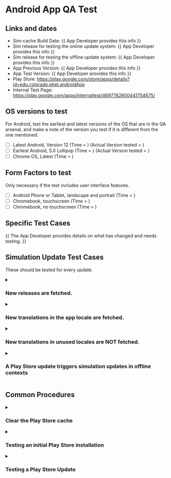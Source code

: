 # Android App QA Test

## Links and dates

- Sim-cache Build Date: {{ App Developer provides this info }}
- Sim release for testing the online update system: {{ App Developer provides this info }}
- Sim release for testing the offline update system: {{ App Developer provides this info }}
- App Previous Version: {{ App Developer provides this info }}
- App Test Version: {{ App Developer provides this info }}
- Play Store: https://play.google.com/store/apps/details?id=edu.colorado.phet.androidApp
- Internal Test Page: https://play.google.com/apps/internaltest/4697762600441754675/

## OS versions to test

For Android, test the earliest and latest versions of the OS that are in the QA arsenal, and make a note of the version you test if it is different from the one mentioned.

- [ ] Latest Android, Version 12 (Time = ) (Actual Version tested = )
- [ ] Earliest Android, 5.0 Lollipop (Time = ) (Actual Version tested = )
- [ ] Chrome OS, Latest (Time = )

## Form Factors to test

Only necessary if the test includes user interface features.

- [ ] Android Phone or Tablet, landscape and portrait (Time = )
- [ ] Chromebook, touchscreen (Time = )
- [ ] Chromebook, no touchscreen (Time = )

## Specific Test Cases

{{ The App Developer provides details on what has changed and needs testing. }}


## Simulation Update Test Cases

These should be tested for every update.


<details>
<summary>
<h3>New releases are fetched.</h3>
</summary>

1. Identify a sim release that occurred after the last sim-cache build date.
2. Follow the steps for Testing an initial Play Store installation
3. Open the app, making sure that internet access is enabled on the device.
4. Within 2 hours, the app should have the new sim release identified in step 1.
</details>


<details>
<summary>
<h3>New translations in the app locale are fetched.</h3>
</summary>

1. Switch the device to a non-English locale - preferably a language that uses upper/lower case
2. Follow the steps for Testing an initial Play Store installation
3. Open the app, making sure that internet access is enabled on the device.
4. Identify a word that can change from upper to lower case and publish a translation with rosetta.
5. Wait 24 hours at least.
6. The app should now have the case change from step 4. Reverse step 4 and publish the translation.
</details>


<details>
<summary>
<h3>New translations in unused locales are NOT fetched.</h3>
</summary>

1. Switch the device to the English locale.
2. Follow the steps for Testing an initial Play Store installation
3. Open the app, making sure that internet access is enabled on the device.
4. Identify a word that can change from upper to lower case and publish a translation with rosetta.
5. Wait 24 hours at least, DO NOT open the app during this period.
6. Put the device in airplane mode.
7. Switch the device to the locale for the translation from step 4.
8. Open the app, it should NOT have the translation change present. Revert the step 4 translation and publish the translation.
</details>


<details>
<summary>
<h3>A Play Store update triggers simulation updates in offline contexts</h3>
</summary>

One use case for our app is offline use.  The typical story here is a rural school with no internet access in the class room.  An IT support person regularly takes a teacher's classroom devices somewhere there is internet and runs play store updates, without running the PhET App itself.  In this situation the app is only opened in the absence of an internet connection, so the online sim update system never has a chance to work.  Thus, when a Play Store update happens, the app should use the sims packaged with the app.
  
Testing this use case is very similar to testing a play store update (see above), except whenever the app is open the device should be in airplane mode.

1. Uninstall the PhET Android App.
2. Visit https://play.google.com/apps/internaltest/4697762600441754675/ and switch to the google account you use on the Play Store. If there is a button called "Leave Program" then click it.
3. Clear the Play Store cache.
4. Verify the [Play Store](https://play.google.com/store/apps/details?id=edu.colorado.phet.androidApp) is offering the old previous version of the app install it.
5. Put the device in airplane mode.
6. Open the app (important!).
7. Force stop the app.
8. Take the device out of airplane mode.
9. Visit https://play.google.com/apps/internaltest/4697762600441754675/ and switch to the google account you use on the Play Store. Click Accept Invite.
10. Clear the Play Store cache.
11. Verify that the [Play Store](https://play.google.com/store/apps/details?id=edu.colorado.phet.androidApp) is offering an upgrade to the latest version and click Upgrade.
12. Put the device in airplane mode.
13. Open the app again, it should have the sims that are available in the sim-cache.
</details>


## Common Procedures


<details>
<summary>
<h3>Clear the Play Store cache</h3>
</summary>

This should allow you to instantly switch to your selected track for your Play Store user.

1. On your Android device go to Settings > Apps > Google Play Store. (Shortcut: long tap on the play store and click App Info)
2. Click Force Stop.
3. Click Storage and click Clear Cache (no need to click Clear Data)
4. Open https://play.google.com/store/apps/details?id=edu.colorado.phet.androidApp in the Play Store on your device.
</details>



<details>
<summary>
<h3>Testing an initial Play Store installation</h3>
</summary>

1. Uninstall the PhET Android App.
2. Visit https://play.google.com/apps/internaltest/4697762600441754675/ and switch to the Google account you use on the Play Store. If there is a button called "Accept Invite" then click it.
3. Clear the Play Store cache.
4. Visit the [Play Store](https://play.google.com/store/apps/details?id=edu.colorado.phet.androidApp) and verify that it is offering the latest version, then click Install.
</details>


<details>
<summary>
<h3>Testing a Play Store Update</h3>
</summary>

1. Uninstall the PhET Android App.
2. Visit https://play.google.com/apps/internaltest/4697762600441754675/ and switch to the google account you use on the Play Store. If there is a button called "Leave Program" then click it.
3. Clear the Play Store cache.
4. Verify the [Play Store](https://play.google.com/store/apps/details?id=edu.colorado.phet.androidApp) is offering the old previous version of the app install it.
5. Open the app (important!).
6. Visit https://play.google.com/apps/internaltest/4697762600441754675/ and switch to the google account you use on the Play Store. Click Accept Invite.
7. Clear the Play Store cache.
8. Verify that the [Play Store](https://play.google.com/store/apps/details?id=edu.colorado.phet.androidApp) is offering an upgrade to the latest version and click Upgrade.
9. Open the app again and conduct upgrade specific testing.
</details> 
